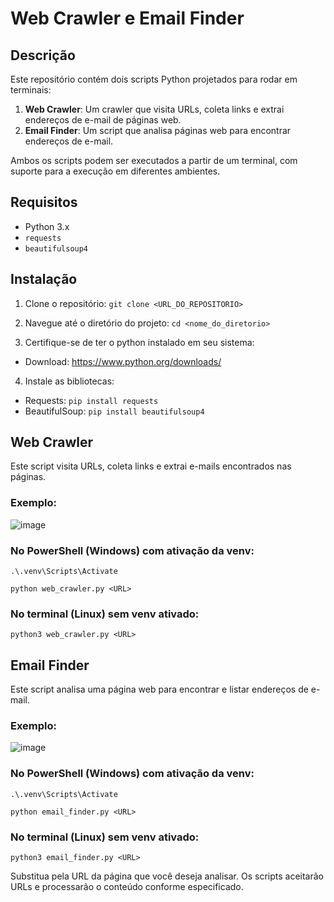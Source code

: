# Web Crawler e Email Finder

## Descrição

Este repositório contém dois scripts Python projetados para rodar em terminais:

1. **Web Crawler**: Um crawler que visita URLs, coleta links e extrai endereços de e-mail de páginas web.
2. **Email Finder**: Um script que analisa páginas web para encontrar endereços de e-mail.

Ambos os scripts podem ser executados a partir de um terminal, com suporte para a execução em diferentes ambientes.

## Requisitos

- Python 3.x
- `requests`
- `beautifulsoup4`

## Instalação

1. Clone o repositório:
`git clone <URL_DO_REPOSITORIO>`
   
2. Navegue até o diretório do projeto:
`cd <nome_do_diretorio>`

3. Certifique-se de ter o python instalado em seu sistema:

- Download: https://www.python.org/downloads/

4. Instale as bibliotecas:

- Requests: `pip install requests`
- BeautifulSoup: `pip install beautifulsoup4`

## Web Crawler

Este script visita URLs, coleta links e extrai e-mails encontrados nas páginas.

### Exemplo:

![image](https://github.com/user-attachments/assets/b82d854f-f8a4-431d-b7aa-c1dea56cc4d7)


### No PowerShell (Windows) com ativação da venv:

`.\.venv\Scripts\Activate`

`python web_crawler.py <URL>`

### No terminal (Linux) sem venv ativado:

`python3 web_crawler.py <URL>`

## Email Finder

Este script analisa uma página web para encontrar e listar endereços de e-mail.

### Exemplo:

![image](https://github.com/user-attachments/assets/a2192bfc-6021-4c9c-a8c8-5a8fb3e1d958)


### No PowerShell (Windows) com ativação da venv:

`.\.venv\Scripts\Activate`

`python email_finder.py <URL>`

### No terminal (Linux) sem venv ativado:

`python3 email_finder.py <URL>`


Substitua <URL> pela URL da página que você deseja analisar. Os scripts aceitarão URLs e processarão o conteúdo conforme especificado.
